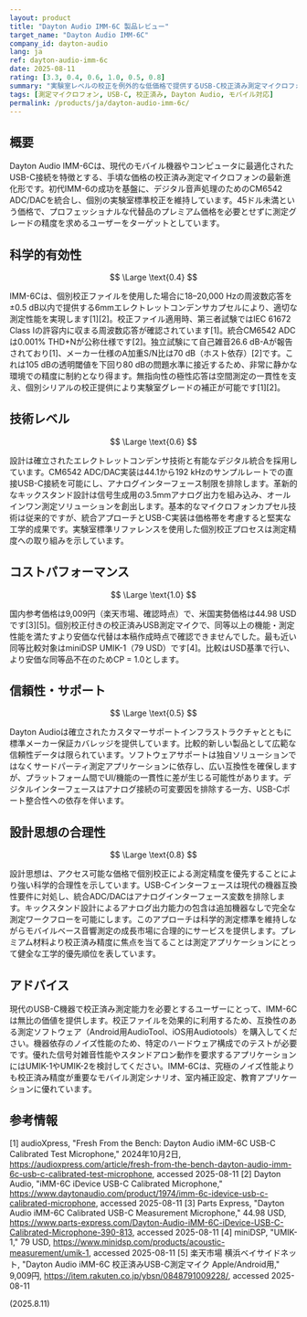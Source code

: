 ```yaml
---
layout: product
title: "Dayton Audio IMM-6C 製品レビュー"
target_name: "Dayton Audio IMM-6C"
company_id: dayton-audio
lang: ja
ref: dayton-audio-imm-6c
date: 2025-08-11
rating: [3.3, 0.4, 0.6, 1.0, 0.5, 0.8]
summary: "実験室レベルの校正を例外的な低価格で提供するUSB-C校正済み測定マイクロフォン。ただし、機器依存のノイズ性能に制限される。"
tags: [測定マイクロフォン, USB-C, 校正済み, Dayton Audio, モバイル対応]
permalink: /products/ja/dayton-audio-imm-6c/
---
```


## 概要

Dayton Audio IMM-6Cは、現代のモバイル機器やコンピュータに最適化されたUSB-C接続を特徴とする、手頃な価格の校正済み測定マイクロフォンの最新進化形です。初代IMM-6の成功を基盤に、デジタル音声処理のためのCM6542 ADC/DACを統合し、個別の実験室標準校正を維持しています。45ドル未満という価格で、プロフェッショナルな代替品のプレミアム価格を必要とせずに測定グレードの精度を求めるユーザーをターゲットとしています。

## 科学的有効性

$$ \Large \text{0.4} $$

IMM-6Cは、個別校正ファイルを使用した場合に18–20,000 Hzの周波数応答を±0.5 dB以内で提供する6mmエレクトレットコンデンサカプセルにより、適切な測定性能を実現します[1][2]。校正ファイル適用時、第三者試験ではIEC 61672 Class Iの許容内に収まる周波数応答が確認されています[1]。統合CM6542 ADCは0.001% THD+Nが公称仕様です[2]。独立試験にて自己雑音26.6 dB-Aが報告されており[1]、メーカー仕様のA加重S/N比は70 dB（ホスト依存）[2]です。これは105 dBの透明閾値を下回り80 dBの問題水準に接近するため、非常に静かな環境での精度に制約となり得ます。無指向性の極性応答は空間測定の一貫性を支え、個別シリアルの校正提供により実験室グレードの補正が可能です[1][2]。

## 技術レベル

$$ \Large \text{0.6} $$

設計は確立されたエレクトレットコンデンサ技術と有能なデジタル統合を採用しています。CM6542 ADC/DAC実装は44.1から192 kHzのサンプルレートでの直接USB-C接続を可能にし、アナログインターフェース制限を排除します。革新的なキックスタンド設計は信号生成用の3.5mmアナログ出力を組み込み、オールインワン測定ソリューションを創出します。基本的なマイクロフォンカプセル技術は従来的ですが、統合アプローチとUSB-C実装は価格帯を考慮すると堅実な工学的成果です。実験室標準リファレンスを使用した個別校正プロセスは測定精度への取り組みを示しています。

## コストパフォーマンス

$$ \Large \text{1.0} $$

国内参考価格は9,009円（楽天市場、確認時点）で、米国実勢価格は44.98 USDです[3][5]。個別校正付きの校正済みUSB測定マイクで、同等以上の機能・測定性能を満たすより安価な代替は本稿作成時点で確認できませんでした。最も近い同等比較対象はminiDSP UMIK-1（79 USD）です[4]。比較はUSD基準で行い、より安価な同等品不在のためCP = 1.0とします。

## 信頼性・サポート

$$ \Large \text{0.5} $$

Dayton Audioは確立されたカスタマーサポートインフラストラクチャとともに標準メーカー保証カバレッジを提供しています。比較的新しい製品として広範な信頼性データは限られています。ソフトウェアサポートは独自ソリューションではなくサードパーティ測定アプリケーションに依存し、広い互換性を確保しますが、プラットフォーム間でUI/機能の一貫性に差が生じる可能性があります。デジタルインターフェースはアナログ接続の可変要因を排除する一方、USB-Cポート整合性への依存を伴います。

## 設計思想の合理性

$$ \Large \text{0.8} $$

設計思想は、アクセス可能な価格で個別校正による測定精度を優先することにより強い科学的合理性を示しています。USB-Cインターフェースは現代の機器互換性要件に対処し、統合ADC/DACはアナログインターフェース変数を排除します。キックスタンド設計によるアナログ出力能力の包含は追加機器なしで完全な測定ワークフローを可能にします。このアプローチは科学的測定標準を維持しながらモバイルベース音響測定の成長市場に合理的にサービスを提供します。プレミアム材料より校正済み精度に焦点を当てることは測定アプリケーションにとって健全な工学的優先順位を表しています。

## アドバイス

現代のUSB-C機器で校正済み測定能力を必要とするユーザーにとって、IMM-6Cは無比の価値を提供します。校正ファイルを効果的に利用するため、互換性のある測定ソフトウェア（Android用AudioTool、iOS用Audiotools）を購入してください。機器依存のノイズ性能のため、特定のハードウェア構成でのテストが必要です。優れた信号対雑音性能やスタンドアロン動作を要求するアプリケーションにはUMIK-1やUMIK-2を検討してください。IMM-6Cは、究極のノイズ性能よりも校正済み精度が重要なモバイル測定シナリオ、室内補正設定、教育アプリケーションに優れています。

## 参考情報

[1] audioXpress, "Fresh From the Bench: Dayton Audio iMM-6C USB-C Calibrated Test Microphone," 2024年10月2日, https://audioxpress.com/article/fresh-from-the-bench-dayton-audio-imm-6c-usb-c-calibrated-test-microphone, accessed 2025-08-11
[2] Dayton Audio, "iMM-6C iDevice USB-C Calibrated Microphone," https://www.daytonaudio.com/product/1974/imm-6c-idevice-usb-c-calibrated-microphone, accessed 2025-08-11
[3] Parts Express, "Dayton Audio iMM-6C Calibrated USB-C Measurement Microphone," 44.98 USD, https://www.parts-express.com/Dayton-Audio-iMM-6C-iDevice-USB-C-Calibrated-Microphone-390-813, accessed 2025-08-11
[4] miniDSP, "UMIK-1," 79 USD, https://www.minidsp.com/products/acoustic-measurement/umik-1, accessed 2025-08-11
[5] 楽天市場 横浜ベイサイドネット, "Dayton Audio iMM-6C 校正済みUSB-C測定マイク Apple/Android用," 9,009円, https://item.rakuten.co.jp/ybsn/0848791009228/, accessed 2025-08-11

(2025.8.11)